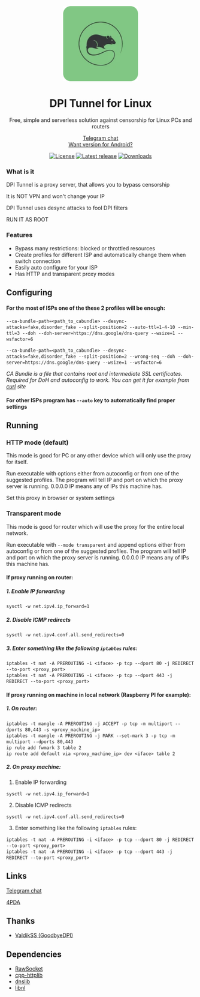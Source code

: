 <div align="center">
<img src="assets/logo.webp" alt="DPI Tunnel logo" width="200">
<br><h1>DPI Tunnel for Linux</h1>
Free, simple and serverless solution against censorship for Linux PCs and routers

<a href="https://t.me/DPITunnelOFFICIAL">Telegram chat</a>
<br>
<a href="https://github.com/zhenyolka/DPITunnel-android">Want version for Android?</a>

<a href="https://github.com/zhenyolka/DPITunnel-cli/blob/master/LICENSE"><img src="https://img.shields.io/github/license/zhenyolka/DPITunnel-cli?style=flat-square" alt="License"/></a>
<a href="https://github.com/zhenyolka/DPITunnel-cli/releases/latest"><img src="https://img.shields.io/github/v/release/zhenyolka/DPITunnel-cli?style=flat-square" alt="Latest release"/></a>
<a href="https://github.com/zhenyolka/DPITunnel-cli/releases"><img src="https://img.shields.io/github/downloads/zhenyolka/DPITunnel-cli/total?style=flat-square" alt="Downloads"/></a>
</div>

### What is it
DPI Tunnel is a proxy server, that allows you to bypass censorship

It is NOT VPN and won't change your IP

DPI Tunnel uses desync attacks to fool DPI filters

RUN IT AS ROOT

### Features
* Bypass many restrictions: blocked or throttled resources
* Create profiles for different ISP and automatically change them when switch connection
* Easily auto configure for your ISP
* Has HTTP and transparent proxy modes

## Configuring
#### For the most of ISPs one of the these 2 profiles will be enough:
```
--ca-bundle-path=<path_to_cabundle> --desync-attacks=fake,disorder_fake --split-position=2 --auto-ttl=1-4-10 --min-ttl=3 --doh --doh-server=https://dns.google/dns-query --wsize=1 --wsfactor=6
```
```
--ca-bundle-path=<path_to_cabundle> --desync-attacks=fake,disorder_fake --split-position=2 --wrong-seq --doh --doh-server=https://dns.google/dns-query --wsize=1 --wsfactor=6
```
*CA Bundle is a file that contains root and intermediate SSL certificates. Required for DoH and autoconfig to work. You can get it for example from [curl](https://curl.se/ca/cacert.pem) site*

#### For other ISPs program has ```--auto``` key to automatically find proper settings

## Running
### HTTP mode (default)
This mode is good for PC or any other device which will only use the proxy for itself.

Run executable with options either from autoconfig or from one of the suggested profiles. The program will tell IP and port on which the proxy server is running. 0.0.0.0 IP means any of IPs this machine has.

Set this proxy in browser or system settings

### Transparent mode
This mode is good for router which will use the proxy for the entire local network.

Run executable with ```--mode transparent``` and append options either from autoconfig or from one of the suggested profiles. The program will tell IP and port on which the proxy server is running. 0.0.0.0 IP means any of IPs this machine has.

#### If proxy running on router:
##### 1. Enable IP forwarding
```
sysctl -w net.ipv4.ip_forward=1
```
##### 2. Disable ICMP redirects
```
sysctl -w net.ipv4.conf.all.send_redirects=0
```
##### 3. Enter something like the following ```iptables``` rules:
```
iptables -t nat -A PREROUTING -i <iface> -p tcp --dport 80 -j REDIRECT --to-port <proxy_port>
iptables -t nat -A PREROUTING -i <iface> -p tcp --dport 443 -j REDIRECT --to-port <proxy_port>
```

#### If proxy running on machine in local network (Raspberry PI for example):
##### 1. On router:
```
iptables -t mangle -A PREROUTING -j ACCEPT -p tcp -m multiport --dports 80,443 -s <proxy_machine_ip>
iptables -t mangle -A PREROUTING -j MARK --set-mark 3 -p tcp -m multiport --dports 80,443
ip rule add fwmark 3 table 2
ip route add default via <proxy_machine_ip> dev <iface> table 2
```
##### 2. On proxy machine:
1. Enable IP forwarding
```
sysctl -w net.ipv4.ip_forward=1
```
2. Disable ICMP redirects
```
sysctl -w net.ipv4.conf.all.send_redirects=0
```
3. Enter something like the following ```iptables``` rules:
```
iptables -t nat -A PREROUTING -i <iface> -p tcp --dport 80 -j REDIRECT --to-port <proxy_port>
iptables -t nat -A PREROUTING -i <iface> -p tcp --dport 443 -j REDIRECT --to-port <proxy_port>
```

## Links
[Telegram chat](https://t.me/DPITunnelOFFICIAL)

[4PDA](https://4pda.to/forum/index.php?showtopic=1043778)

## Thanks
* [ValdikSS (GoodbyeDPI)](https://github.com/ValdikSS/GoodbyeDPI)

## Dependencies
* [RawSocket](https://github.com/chkpk/RawSocket)
* [cpp-httplib](https://github.com/yhirose/cpp-httplib)
* [dnslib](https://github.com/mnezerka/dnslib)
* [libnl](https://www.infradead.org/~tgr/libnl)